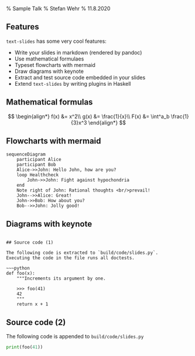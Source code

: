 % Sample Talk
% Stefan Wehr
% 11.8.2020

## Features

`text-slides` has some very cool features:

- Write your slides in markdown (rendered by pandoc)
- Use mathematical formulaes
- Typeset flowcharts with mermaid
- Draw diagrams with keynote
- Extract and test source code embedded in your slides
- Extend `text-slides` by writing plugins in Haskell

## Mathematical formulas

$$
\begin{align*}
  f(x) &= x^2\\
  g(x) &= \frac{1}{x}\\
  F(x) &= \int^a_b \frac{1}{3}x^3
\end{align*}
$$

## Flowcharts with mermaid

~~~marmaid
sequenceDiagram
    participant Alice
    participant Bob
    Alice->>John: Hello John, how are you?
    loop Healthcheck
        John->>John: Fight against hypochondria
    end
    Note right of John: Rational thoughts <br/>prevail!
    John-->>Alice: Great!
    John->>Bob: How about you?
    Bob-->>John: Jolly good!
~~~

## Diagrams with keynote

~~~keynote(file: „my_presentation.key“, slide: 1)

## Source code (1)

The following code is extracted to `build/code/slides.py`.
Executing the code in the file runs all doctests.

~~~python
def foo(x):
    """Increments its argument by one.

    >>> foo(41)
    42
    """
    return x + 1
~~~

## Source code (2)

The following code is appended to `build/code/slides.py`

~~~python
print(foo(41))
~~~
